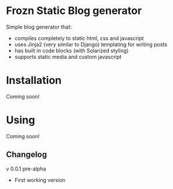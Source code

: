 # Frozn Static Blog generator

Simple blog generator that:

* compiles completely to static html, css and javascript
* uses Jinja2 (very similar to Django) templating for writing posts
* has built in code blocks (with Solarized styling)
* supports static media and custom javascript

# Installation

Coming soon!

# Using

Coming soon!

## Changelog

v 0.0.1 pre-alpha

* First working version